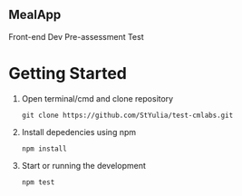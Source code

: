 ## MealApp
 Front-end Dev Pre-assessment Test

# Getting Started
1. Open terminal/cmd and clone repository
   ```
   git clone https://github.com/StYulia/test-cmlabs.git
   ```
2. Install depedencies using npm
   ```
   npm install
   ```
3. Start or running the development
   ```
   npm test
   ``` 
